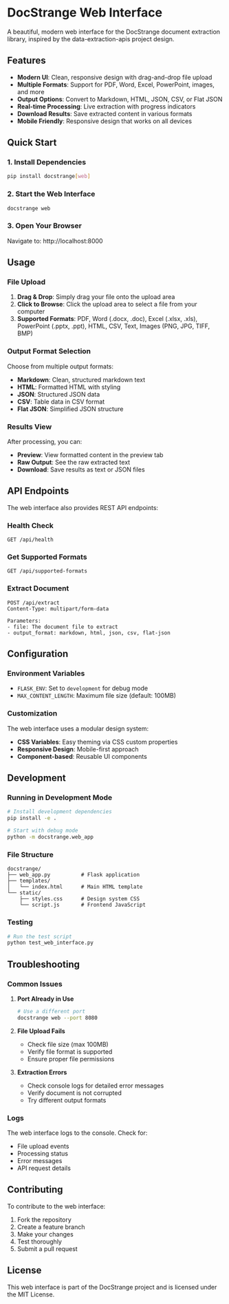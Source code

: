 # DocStrange Web Interface

A beautiful, modern web interface for the DocStrange document extraction library, inspired by the data-extraction-apis project design.

## Features

- **Modern UI**: Clean, responsive design with drag-and-drop file upload
- **Multiple Formats**: Support for PDF, Word, Excel, PowerPoint, images, and more
- **Output Options**: Convert to Markdown, HTML, JSON, CSV, or Flat JSON
- **Real-time Processing**: Live extraction with progress indicators
- **Download Results**: Save extracted content in various formats
- **Mobile Friendly**: Responsive design that works on all devices

## Quick Start

### 1. Install Dependencies

```bash
pip install docstrange[web]
```

### 2. Start the Web Interface

```bash
docstrange web
```

### 3. Open Your Browser

Navigate to: http://localhost:8000

## Usage

### File Upload

1. **Drag & Drop**: Simply drag your file onto the upload area
2. **Click to Browse**: Click the upload area to select a file from your computer
3. **Supported Formats**: PDF, Word (.docx, .doc), Excel (.xlsx, .xls), PowerPoint (.pptx, .ppt), HTML, CSV, Text, Images (PNG, JPG, TIFF, BMP)

### Output Format Selection

Choose from multiple output formats:

- **Markdown**: Clean, structured markdown text
- **HTML**: Formatted HTML with styling
- **JSON**: Structured JSON data
- **CSV**: Table data in CSV format
- **Flat JSON**: Simplified JSON structure

### Results View

After processing, you can:

- **Preview**: View formatted content in the preview tab
- **Raw Output**: See the raw extracted text
- **Download**: Save results as text or JSON files

## API Endpoints

The web interface also provides REST API endpoints:

### Health Check
```
GET /api/health
```

### Get Supported Formats
```
GET /api/supported-formats
```

### Extract Document
```
POST /api/extract
Content-Type: multipart/form-data

Parameters:
- file: The document file to extract
- output_format: markdown, html, json, csv, flat-json
```

## Configuration

### Environment Variables

- `FLASK_ENV`: Set to `development` for debug mode
- `MAX_CONTENT_LENGTH`: Maximum file size (default: 100MB)

### Customization

The web interface uses a modular design system:

- **CSS Variables**: Easy theming via CSS custom properties
- **Responsive Design**: Mobile-first approach
- **Component-based**: Reusable UI components

## Development

### Running in Development Mode

```bash
# Install development dependencies
pip install -e .

# Start with debug mode
python -m docstrange.web_app
```

### File Structure

```
docstrange/
├── web_app.py          # Flask application
├── templates/
│   └── index.html      # Main HTML template
└── static/
    ├── styles.css      # Design system CSS
    └── script.js       # Frontend JavaScript
```

### Testing

```bash
# Run the test script
python test_web_interface.py
```

## Troubleshooting

### Common Issues

1. **Port Already in Use**
   ```bash
   # Use a different port
   docstrange web --port 8080
   ```

2. **File Upload Fails**
   - Check file size (max 100MB)
   - Verify file format is supported
   - Ensure proper file permissions

3. **Extraction Errors**
   - Check console logs for detailed error messages
   - Verify document is not corrupted
   - Try different output formats

### Logs

The web interface logs to the console. Check for:
- File upload events
- Processing status
- Error messages
- API request details

## Contributing

To contribute to the web interface:

1. Fork the repository
2. Create a feature branch
3. Make your changes
4. Test thoroughly
5. Submit a pull request

## License

This web interface is part of the DocStrange project and is licensed under the MIT License. 